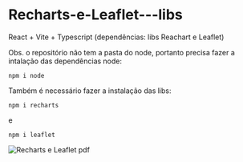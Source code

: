 # Recharts-e-Leaflet---libs
React + Vite + Typescript (dependências: libs Reachart e Leaflet)

Obs. o repositório não tem a pasta do node, portanto precisa fazer a intalação das dependências node:

```
npm i node
```

Também é necessário fazer a instalação das libs:

```
npm i recharts
```
e 

```
npm i leaflet
```

![Recharts e Leaflet pdf](https://user-images.githubusercontent.com/117774887/224343027-508e15dd-cc04-484a-bc2e-94020a6b3fcd.png)
